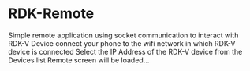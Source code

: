 # RDK-Remote
Simple remote application using socket communication to interact with RDK-V Device
connect your phone to the wifi network in which RDK-V device is connected
Select the IP Address of the RDK-V device from the Devices list
Remote screen will be loaded...
